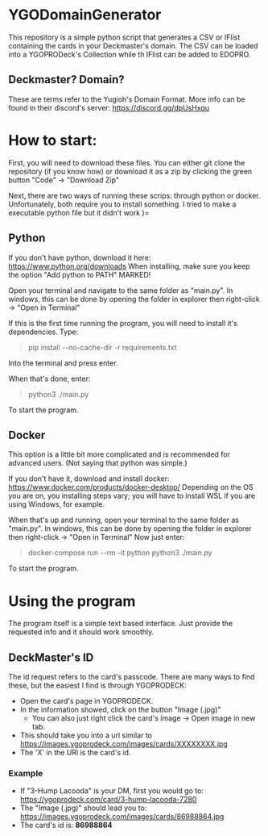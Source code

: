 # YGODomainGenerator
This repository is a simple python script that generates a CSV or IFlist containing the cards in your Deckmaster's domain.
The CSV can be loaded into a YGOPRODeck's Collection while th IFlist can be added to EDOPRO.

## Deckmaster? Domain?
These are terms refer to the Yugioh's Domain Format.
More info can be found in their discord's server: https://discord.gg/dpUsHxqu

# How to start:
First, you will need to download these files.
You can either git clone the repository (if you know how) or download it as a zip by clicking the green button "Code" -> "Download Zip"

Next, there are two ways of running these scrips: through python or docker.
Unfortunately, both require you to install something. I tried to make a executable python file but it didn't work )=

## Python
If you don't have python, download it here: https://www.python.org/downloads
When installing, make sure you keep the option "Add python to PATH" MARKED!

Open your terminal and navigate to the same folder as "main.py".
In windows, this can be done by opening the folder in explorer then right-click -> "Open in Terminal"

If this is the first time running the program, you will need to install it's dependencies. Type:
> pip install --no-cache-dir -r requirements.txt

Into the terminal and press enter.

When that's done, enter:
> python3 ./main.py

To start the program.

## Docker
This option is a little bit more complicated and is recommended for advanced users.
(Not saying that python was simple.)

If you don't have it, download and install docker: https://www.docker.com/products/docker-desktop/
Depending on the OS you are on, you installing steps vary; you will have to install WSL if you are using Windows, for example.

When that's up and running, open your terminal to the same folder as "main.py".
In windows, this can be done by opening the folder in explorer then right-click -> "Open in Terminal"
Now just enter:
> docker-compose run --rm -it python python3 ./main.py

To start the program.

# Using the program
The program itself is a simple text based interface.
Just provide the requested info and it should work smoothly.

## DeckMaster's ID
The id request refers to the card's passcode. There are many ways to find these, but the easiest I find is through YGOPRODECK:
* Open the card's page in YGOPRODECK.
* In the information showed, click on the button "Image (.jpg)"
    * You can also just right click the card's image -> Open image in new tab.
* This should take you into a url similar to https://images.ygoprodeck.com/images/cards/XXXXXXXX.jpg
* The 'X' in the URl is the card's id.

### Example
* If "3-Hump Lacooda" is your DM, first you would go to: https://ygoprodeck.com/card/3-hump-lacooda-7280
* The "Image (.jpg)" should lead you to: https://images.ygoprodeck.com/images/cards/86988864.jpg
* The card's id is: **86988864**